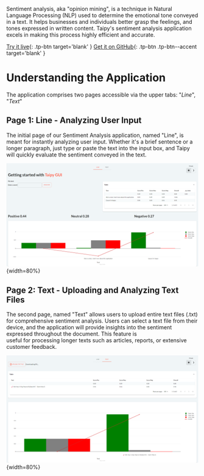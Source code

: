 Sentiment analysis, aka "opinion mining", is a technique in Natural Language Processing (NLP) 
used to determine the emotional tone conveyed in a text.
It helps businesses and individuals better grasp the feelings, 
and tones expressed in written content. Taipy's sentiment analysis 
application excels in making this process highly efficient and accurate.

[Try it live](https://sentiment-analysis.taipy.cloud/line){: .tp-btn target='blank' }
[Get it on GitHub](https://github.com/Avaiga/demo-sentiment-analysis){: .tp-btn .tp-btn--accent target='blank' }

# Understanding the Application
The application comprises two pages accessible via the upper tabs: "_Line_", "_Text_"

## Page 1: Line - Analyzing User Input
The initial page of our Sentiment Analysis application, named "Line", 
is meant for instantly analyzing user input. Whether it's a 
brief sentence or a longer paragraph, just type or paste the 
text into the input box, and Taipy will quickly evaluate the 
sentiment conveyed in the text. 


![Line](images/sentiment-analysis-line.png){width=80%}

## Page 2: Text - Uploading and Analyzing Text Files
The second page, named "Text" allows users to upload 
entire text files (.txt) for comprehensive sentiment 
analysis. Users can select a text file from their device, 
and the application will provide insights into the sentiment 
expressed throughout the document. This feature is  
useful for processing longer texts such as articles, reports,
or extensive customer feedback.


![Text](images/sentiment-analysis-text.png){width=80%}
